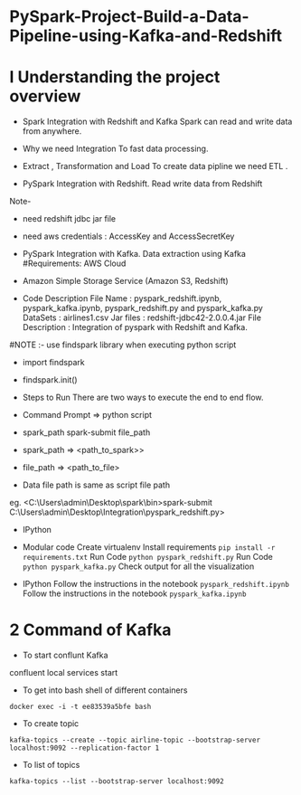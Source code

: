 # PySpark-Project-Build-a-Data-Pipeline-using-Kafka-and-Redshift

# I Understanding the project overview

- Spark Integration with  Redshift and Kafka
Spark can read and write data from anywhere.
- Why we need Integration
To fast data processing.

    
- Extract , Transformation and Load 
To create data pipline we need ETL .


- PySpark Integration with Redshift.
Read write data from Redshift

Note- 
- need redshift jdbc jar file
- need aws credentials : AccessKey and AccessSecretKey




- PySpark Integration with Kafka.
Data extraction using Kafka
#Requirements: AWS Cloud

- Amazon Simple Storage Service (Amazon S3, Redshift)
- Code Description
    File Name : pyspark_redshift.ipynb, pyspark_kafka.ipynb, pyspark_redshift.py and pyspark_kafka.py
    DataSets : airlines1.csv
    Jar files : redshift-jdbc42-2.0.0.4.jar
    File Description : Integration of pyspark with Redshift and Kafka.
    

#NOTE :- use findspark library when executing python script

 - import findspark
 - findspark.init()

- Steps to Run
There are two ways to execute the end to end flow.
 - Command Prompt => python script
 - spark_path spark-submit file_path
 - spark_path => <path_to_spark>>
 - file_path => <path_to_file>
 - Data file path is same as script file path

eg. <C:\Users\admin\Desktop\spark\bin>spark-submit C:\Users\admin\Desktop\Integration\pyspark_redshift.py>


- IPython

- Modular code
Create virtualenv
Install requirements `pip install -r requirements.txt`
Run Code `python pyspark_redshift.py`
Run Code `python pyspark_kafka.py`
Check output for all the visualization
- IPython
Follow the instructions in the notebook `pyspark_redshift.ipynb`
Follow the instructions in the notebook `pyspark_kafka.ipynb`




# 2 Command of Kafka

 - To start conflunt Kafka 

confluent local services start


- To get into bash shell of different containers

```docker exec -i -t ee83539a5bfe bash```


- To create topic

```kafka-topics --create --topic airline-topic --bootstrap-server localhost:9092 --replication-factor 1 ```





- To list of topics

``` kafka-topics --list --bootstrap-server localhost:9092 ```

